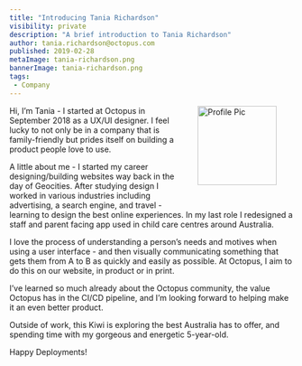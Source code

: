 ```yaml
---
title: "Introducing Tania Richardson"
visibility: private
description: "A brief introduction to Tania Richardson"
author: tania.richardson@octopus.com
published: 2019-02-28
metaImage: tania-richardson.png
bannerImage: tania-richardson.png
tags:
 - Company
---
```

<div style="float: right; margin: 30px; margin-top: 0">
<img alt="Profile Pic" src="https://i.octopus.com/site/team/tania-richardson.png" height="140" width="140" />
</div>

Hi, I’m Tania - I started at Octopus in September 2018 as a UX/UI designer.  I feel lucky to not only be in a company that is family-friendly but prides itself on building a product people love to use.  

A little about me -  I started my career designing/building websites way back in the day of Geocities.  After studying design I worked in various industries including advertising, a search engine, and travel - learning to design the best online experiences. In my last role I redesigned a staff and parent facing app used in child care centres around Australia. 

I love the process of understanding a person’s needs and motives when using a user interface - and then visually communicating something that gets them from A to B as quickly and easily as possible.  At Octopus, I aim to do this on our website, in product or in print. 

I’ve learned so much already about the Octopus community, the value Octopus has in the CI/CD pipeline, and I’m looking forward to helping make it an even better product.

Outside of work, this Kiwi is exploring the best Australia has to offer, and spending time with my gorgeous and energetic 5-year-old.

Happy Deployments!
